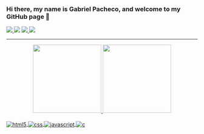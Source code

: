### Hi there, my name is Gabriel Pacheco, and welcome to my GitHub page 👋

<div>
  <a href="https://www.linkedin.com/in/gabriel-pacheco-863bb3210/" taget="_blank"><img src="https://img.shields.io/badge/-LinkedIn-%230077B5?style=for-the-badge&logo=linkedin&logoColor=white">
<a href=“https://discordapp.com/users/293036241983766528/” target="_blank"><img src="https://img.shields.io/badge/Discord-7289DA?style=for-the-badge&logo=discord&logoColor=white" ></a>
  <a href="https://www.instagram.com/gabrieel.pachecoo/" target="_blank"><img src="https://img.shields.io/badge/Instagram-E4405F?style=for-the-badge&logo=instagram&logoColor=white">
  <a href = "mailto:gpmotta21@gmail.com"><img src="https://img.shields.io/badge/-Gmail-%23333?style=for-the-badge&logo=gmail&logoColor=white" target="_blank"></a>
</div>
 <hr>
<div align="center">
  <a href="https://github.com/gpmotta21">
  <img height="180em" src="https://github-readme-stats.vercel.app/api?username=gpmotta21&show_icons=true&theme=shades-of-purple&include_all_commits=true&count_private=true"/>
  <img height="180em" src="https://github-readme-stats.vercel.app/api/top-langs/?username=gpmotta21&layout=compact&langs_count=7&theme=shades-of-purple"/>
</div>
  <div>

<div style="display: inline_block"><br/>
    <img align="center" alt="html5" src="https://img.shields.io/badge/HTML5-E34F26?style=for-the-badge&logo=html5&logoColor=white">
    <img align="center" alt="css" src="https://img.shields.io/badge/CSS3-1572B6?style=for-the-badge&logo=css3&logoColor=white">
    <img align="center" alt="javascript" src="https://img.shields.io/badge/JavaScript-F7DF1E?style=for-the-badge&logo=javascript&logoColor=black">
    <img align="center" alt="c" src="https://img.shields.io/badge/C-00599C?style=for-the-badge&logo=c&logoColor=white">
</div>

  
